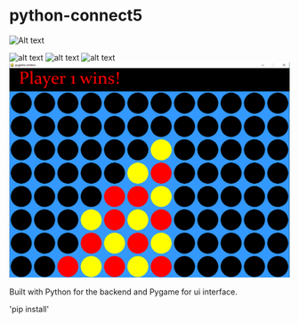 # python-connect5

![Alt text](relative/path/to/menu.png?raw=true "Title")

![alt text](https://github.com/[DavidofOrange]/[python-connect5]/blob/[branch]/c5.PNG?raw=true)
![alt text](http://url/to/c5.PNG)
![alt text](http://url/to/menu1.PNG)
![alt text](c5.png?raw=true)

Built with Python for the backend and Pygame for ui interface.

'pip install'

